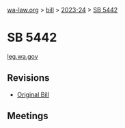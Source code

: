 [wa-law.org](/) > [bill](/bill/) > [2023-24](/bill/2023-24/) > [SB 5442](/bill/2023-24/sb/5442/)

# SB 5442
[leg.wa.gov](https://app.leg.wa.gov/billsummary?BillNumber=5442&Year=2023&Initiative=false)

## Revisions
* [Original Bill](1/)

## Meetings